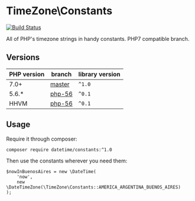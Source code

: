 # TimeZone\Constants

[![Build Status](https://travis-ci.org/guiwoda/timezone-constants.svg?branch=master)](https://travis-ci.org/guiwoda/timezone-constants)

All of PHP's timezone strings in handy constants. PHP7 compatible branch.

## Versions

| PHP version | branch                | library version |
|-------------|-----------------------|-----------------|
| 7.0+        | [master](tree/master) | `^1.0`          |
| 5.6.*       | [php-56](tree/php-56) | `^0.1`          |
| HHVM        | [php-56](tree/php-56) | `^0.1`          |

## Usage

Require it through composer:

```
composer require datetime/constants:^1.0
```

Then use the constants wherever you need them:

```
$nowInBuenosAires = new \DateTime(
	'now', 
	new \DateTimeZone(\TimeZone\Constants::AMERICA_ARGENTINA_BUENOS_AIRES)
);
```